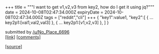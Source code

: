 +++
title = """I want to get v1,v2,v3 from key2, how do I get it using jq?"""
date = 2024-10-08T02:47:34.000Z
expiryDate = 2024-10-08T02:47:34.000Z
tags = ["reddit","cli"]
+++
    { "key1":value1, "key2":[ { ... key2p1:[val1,val2,val3] }, { ... key2p1:[v1,v2,v3] }, ] } 

submitted by [/u/No\_Place\_6696](https://www.reddit.com/user/No_Place_6696)  
[\[link\]](https://www.reddit.com/r/commandline/comments/1fypuk6/i_want_to_get_v1v2v3_from_key2_how_do_i_get_it/) [\[comments\]](https://www.reddit.com/r/commandline/comments/1fypuk6/i_want_to_get_v1v2v3_from_key2_how_do_i_get_it/)

[[source]](https://www.reddit.com/r/commandline/comments/1fypuk6/i_want_to_get_v1v2v3_from_key2_how_do_i_get_it/)
